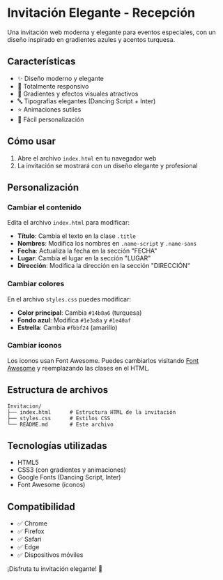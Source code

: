 # Invitación Elegante - Recepción

Una invitación web moderna y elegante para eventos especiales, con un diseño inspirado en gradientes azules y acentos turquesa.

## Características

- ✨ Diseño moderno y elegante
- 📱 Totalmente responsivo
- 🎨 Gradientes y efectos visuales atractivos
- 🔤 Tipografías elegantes (Dancing Script + Inter)
- ⭐ Animaciones sutiles
- 🎯 Fácil personalización

## Cómo usar

1. Abre el archivo `index.html` en tu navegador web
2. La invitación se mostrará con un diseño elegante y profesional

## Personalización

### Cambiar el contenido

Edita el archivo `index.html` para modificar:

- **Título**: Cambia el texto en la clase `.title`
- **Nombres**: Modifica los nombres en `.name-script` y `.name-sans`
- **Fecha**: Actualiza la fecha en la sección "FECHA"
- **Lugar**: Cambia el lugar en la sección "LUGAR"
- **Dirección**: Modifica la dirección en la sección "DIRECCIÓN"

### Cambiar colores

En el archivo `styles.css` puedes modificar:

- **Color principal**: Cambia `#14b8a6` (turquesa)
- **Fondo azul**: Modifica `#1e3a8a` y `#1e40af`
- **Estrella**: Cambia `#fbbf24` (amarillo)

### Cambiar iconos

Los iconos usan Font Awesome. Puedes cambiarlos visitando [Font Awesome](https://fontawesome.com/icons) y reemplazando las clases en el HTML.

## Estructura de archivos

```
Invitacion/
├── index.html      # Estructura HTML de la invitación
├── styles.css      # Estilos CSS
└── README.md       # Este archivo
```

## Tecnologías utilizadas

- HTML5
- CSS3 (con gradientes y animaciones)
- Google Fonts (Dancing Script, Inter)
- Font Awesome (iconos)

## Compatibilidad

- ✅ Chrome
- ✅ Firefox
- ✅ Safari
- ✅ Edge
- ✅ Dispositivos móviles

¡Disfruta tu invitación elegante! 🎉
